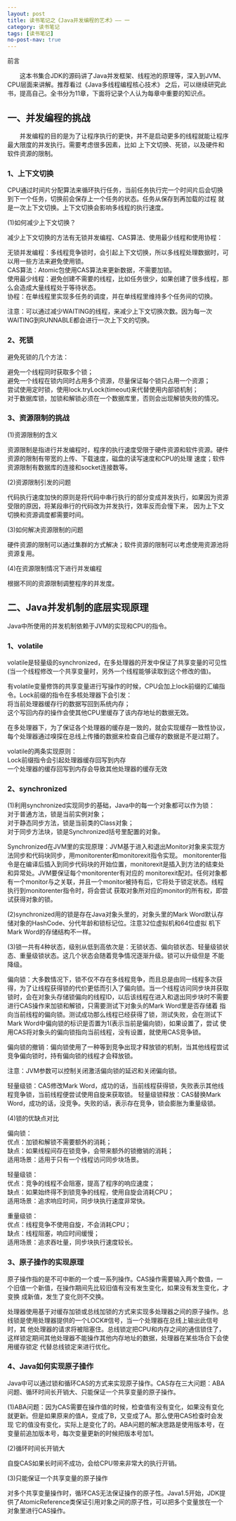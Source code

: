 ```yaml
---
layout: post
title: 读书笔记之《Java并发编程的艺术》—— 一
category: 读书笔记
tags: [读书笔记]
no-post-nav: true
---
```


前言

&ensp;&ensp;&ensp;&ensp;这本书集合JDK的源码讲了Java并发框架、线程池的原理等，深入到JVM、CPU层面来讲解。推荐看过《Java多线程编程核心技术》
之后，可以继续研究此书，提高自己。全书分为11章，下面将记录个人认为每章中重要的知识点。

## 一、并发编程的挑战

&ensp;&ensp;&ensp;&ensp;并发编程的目的是为了让程序执行的更快，并不是启动更多的线程就能让程序最大限度的并发执行。需要考虑很多因素，比如
上下文切换、死锁，以及硬件和软件资源的限制。

### 1、上下文切换

CPU通过时间片分配算法来循环执行任务，当前任务执行完一个时间片后会切换到下一个任务，切换前会保存上一个任务的状态。任务从保存到再加载的过程
就是一次上下文切换。上下文切换会影响多线程的执行速度。

(1)如何减少上下文切换？

减少上下文切换的方法有无锁并发编程、CAS算法、使用最少线程和使用协程：

无锁并发编程：多线程竞争锁时，会引起上下文切换，所以多线程处理数据时，可以用一些方法来避免使用锁。<br/>
CAS算法：Atomic包使用CAS算法来更新数据，不需要加锁。<br/>
使用最少线程：避免创建不需要的线程，比如任务很少，如果创建了很多线程，那么会造成大量线程处于等待状态。<br/>
协程：在单线程里实现多任务的调度，并在单线程里维持多个任务间的切换。

注意：可以通过减少WAITING的线程，来减少上下文切换次数。因为每一次WAITING到RUNNABLE都会进行一次上下文的切换。

### 2、死锁

避免死锁的几个方法：

避免一个线程同时获取多个锁；<br/>
避免一个线程在锁内同时占用多个资源，尽量保证每个锁只占用一个资源；<br/>
尝试使用定时锁，使用lock.tryLock(timeout)来代替使用内部锁机制；<br/>
对于数据库锁，加锁和解锁必须在一个数据库里，否则会出现解锁失败的情况。

### 3、资源限制的挑战

(1)资源限制的含义

资源限制是指进行并发编程时，程序的执行速度受限于硬件资源和软件资源。硬件资源的限制有带宽的上传、下载速度，磁盘的读写速度和CPU的处理
速度；软件资源限制有数据库的连接和socket连接数等。

(2)资源限制引发的问题

代码执行速度加快的原则是将代码中串行执行的部分变成并发执行，如果因为资源受限的原因，将某段串行的代码改为并发执行，效率反而会慢下来，
因为上下文切换和资源调度都需要时间。

(3)如何解决资源限制的问题

硬件资源的限制可以通过集群的方式解决；软件资源的限制可以考虑使用资源池将资源复用。

(4)在资源限制情况下进行并发编程

根据不同的资源限制调整程序的并发度。


## 二、Java并发机制的底层实现原理

Java中所使用的并发机制依赖于JVM的实现和CPU的指令。

### 1、volatile

volatile是轻量级的synchronized，在多处理器的开发中保证了共享变量的可见性(当一个线程修改一个共享变量时，另外一个线程能够读取到这个修改的值)。

有volatile变量修饰的共享变量进行写操作的时候，CPU会加上lock前缀的汇编指令。Lock前缀的指令在多核处理器下会引发：<br/>
将当前处理器缓存行的数据写回到系统内存；<br/>
这个写回内存的操作会使其他CPU里缓存了该内存地址的数据无效。

在多处理器下，为了保证各个处理器的缓存是一致的，就会实现缓存一致性协议，每个处理器通过嗅探在总线上传播的数据来检查自己缓存的数据是不是过期了。

volatile的两条实现原则：<br/>
Lock前缀指令会引起处理器缓存回写到内存<br/>
一个处理器的缓存回写到内存会导致其他处理器的缓存无效<br/>

### 2、synchronized

(1)利用synchronized实现同步的基础，Java中的每一个对象都可以作为锁：<br/>
对于普通方法，锁是当前实例对象；<br/>
对于静态同步方法，锁是当前类的Class对象；<br/>
对于同步方法块，锁是Synchronized括号里配置的对象。

Synchronized在JVM里的实现原理：JVM基于进入和退出Monitor对象来实现方法同步和代码块同步，用monitorenter和monitorexit指令实现。
monitorenter指令是在编译后插入到同步代码块的开始位置，monitorexit是插入到方法的结束处和异常处。JVM要保证每个monitorenter有对应的
monitorexit配对。任何对象都有一个monitor与之关联，并且一个monitor被持有后，它将处于锁定状态。线程执行到monitorenter指令时，将会尝试
获取对象所对应的monitor的所有权，即尝试获得对象的锁。

(2)synchronized用的锁是存在Java对象头里的，对象头里的Mark Word默认存储对象的HashCode、分代年龄和锁标记位。注意32位虚拟机和64位虚拟
机下Mark Word的存储结构不一样。

(3)锁一共有4种状态，级别从低到高依次是：无锁状态、偏向锁状态、轻量级锁状态、重量级锁状态。这几个状态会随着竞争情况逐渐升级。锁可以升级但是
不能降级。

偏向锁：大多数情况下，锁不仅不存在多线程竞争，而且总是由同一线程多次获得，为了让线程获得锁的代价更低而引入了偏向锁。当一个线程访问同步块并获取
锁时，会在对象头存储锁偏向的线程ID，以后该线程在进入和退出同步块时不需要进行CAS操作来加锁和解锁，只需要测试下对象头的Mark Word里是否存储着
指向当前线程的偏向锁。测试成功那么线程已经获得了锁，测试失败，会在测试下Mark Word中偏向锁的标识是否置为1(表示当前是偏向锁)，如果设置了，尝试
使用CAS将对象头的偏向锁指向当前线程，没有设置，就使用CAS竞争锁。

偏向锁的撤销：偏向锁使用了一种等到竞争出现才释放锁的机制，当其他线程尝试竞争偏向锁时，持有偏向锁的线程才会释放锁。

注意：JVM参数可以控制关闭激活偏向锁的延迟和关闭偏向锁。

轻量级锁：CAS修改Mark Word，成功的话，当前线程获得锁，失败表示其他线程竞争锁，当前线程便尝试使用自旋来获取锁。
轻量级锁释放：CAS替换Mark Word，成功的话，没竞争。失败的话，表示存在竞争，锁会膨胀为重量级锁。

(4)锁的优缺点对比

偏向锁：<br/> 
优点：加锁和解锁不需要额外的消耗；<br/> 
缺点：如果线程间存在锁竞争，会带来额外的锁撤销的消耗；<br/> 
适用场景：适用于只有一个线程访问同步块场景。

轻量级锁：<br/> 
优点：竞争的线程不会阻塞，提高了程序的响应速度；<br/> 
缺点：如果始终得不到锁竞争的线程，使用自旋会消耗CPU；<br/> 
适用场景：追求响应时间，同步块执行速度非常快。

重量级锁：<br/> 
优点：线程竞争不使用自旋，不会消耗CPU；<br/> 
缺点：线程阻塞，响应时间缓慢；<br/> 
适用场景：追求吞吐量，同步块执行速度较长。

### 3、原子操作的实现原理

原子操作指的是不可中断的一个或一系列操作。CAS操作需要输入两个数值，一个旧值一个新值，在操作期间先比较旧值有没有发生变化，如果没有发生变化，才变换
成新值，发生了变化则不交换。

处理器使用基于对缓存加锁或总线加锁的方式来实现多处理器之间的原子操作。总线锁是使用处理器提供的一个LOCK#信号，当一个处理器在总线上输出此信号时，其
他处理器的请求将被阻塞住。总线锁定把CPU和内存之间的通信锁住了，这样锁定期间其他处理器不能操作其他内存地址的数据，处理器在某些场合下会使用缓存锁定
代替总线锁定来进行优化。

### 4、Java如何实现原子操作

Java中可以通过锁和循环CAS的方式来实现原子操作。CAS存在三大问题：ABA问题、循环时间长开销大、只能保证一个共享变量的原子操作。

(1)ABA问题：因为CAS需要在操作值的时候，检查值有没有变化，如果没有变化就更新。但是如果原来的值A，变成了B，又变成了A。那么使用CAS检查时会发现
它的值没有变化，实际上是变化了的。ABA问题的解决思路是使用版本号，在变量前追加版本号，每次变量更新的时候把版本号加1。

(2)循环时间长开销大

自旋CAS如果长时间不成功，会给CPU带来非常大的执行开销。

(3)只能保证一个共享变量的原子操作

对多个共享变量操作时，循环CAS无法保证操作的原子性。Java1.5开始，JDK提供了AtomicReference类保证引用对象之间的原子性，可以把多个变量放在一个
对象里进行CAS操作。







